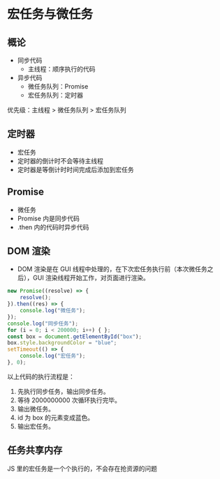 # 宏任务与微任务

## 概论

- 同步代码
  - 主线程：顺序执行的代码
- 异步代码
  - 微任务队列：Promise
  - 宏任务队列：定时器

优先级：主线程 > 微任务队列 > 宏任务队列

## 定时器

- 宏任务
- 定时器的倒计时不会等待主线程
- 定时器是等倒计时时间完成后添加到宏任务

## Promise

- 微任务
- Promise 内是同步代码
- .then 内的代码时异步代码

## DOM 渲染

- DOM 渲染是在 GUI 线程中处理的，在下次宏任务执行前（本次微任务之后），GUI 渲染线程开始工作，对页面进行渲染。

```javascript
new Promise((resolve) => {
    resolve();
}).then((res) => {
    console.log("微任务");
});
console.log("同步任务");
for (i = 0; i < 200000; i++) { };
const box = document.getElementById("box");
box.style.backgroundColor = "blue";
setTimeout(() => {
    console.log("宏任务");
}, 0);
```

以上代码的执行流程是：

1. 先执行同步任务，输出同步任务。
2. 等待 2000000000 次循环执行完毕。
3. 输出微任务。
4. id 为 box 的元素变成蓝色。
5. 输出宏任务。

## 任务共享内存

JS 里的宏任务是一个个执行的，不会存在抢资源的问题
